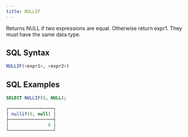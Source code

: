 ```yaml
---
title: NULLIF
---
```


Returns NULL if two expressions are equal. Otherwise return expr1. They must have the same data type.

## SQL Syntax

```sql
NULLIF(<expr1>, <expr2>)
```

## SQL Examples

```sql
SELECT NULLIF(0, NULL);

┌─────────────────┐
│ nullif(0, null) │
├─────────────────┤
│               0 │
└─────────────────┘
```